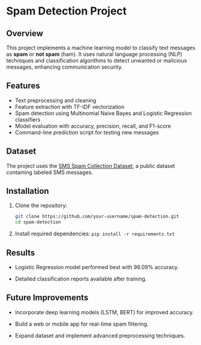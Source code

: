 # Spam Detection Project

## Overview
This project implements a machine learning model to classify text messages as **spam** or **not spam** (ham). It uses natural language processing (NLP) techniques and classification algorithms to detect unwanted or malicious messages, enhancing communication security.

## Features
- Text preprocessing and cleaning
- Feature extraction with TF-IDF vectorization
- Spam detection using Multinomial Naive Bayes and Logistic Regression classifiers
- Model evaluation with accuracy, precision, recall, and F1-score
- Command-line prediction script for testing new messages

## Dataset
The project uses the [SMS Spam Collection Dataset](https://archive.ics.uci.edu/ml/datasets/SMS+Spam+Collection), a public dataset containing labeled SMS messages.

## Installation

1. Clone the repository:

   ```bash
   git clone https://github.com/your-username/spam-detection.git
   cd spam-detection
2. Install required dependencies:
```pip install -r requirements.txt```

## Results
- Logistic Regression model performed best with 98.09% accuracy.

- Detailed classification reports available after training.

## Future Improvements
- Incorporate deep learning models (LSTM, BERT) for improved accuracy.

- Build a web or mobile app for real-time spam filtering.

- Expand dataset and implement advanced preprocessing techniques.
